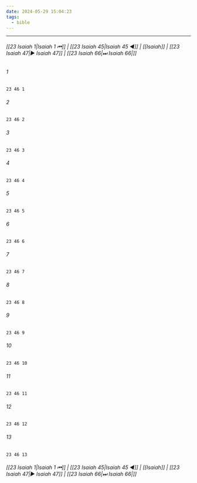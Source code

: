 ```yaml
---
date: 2024-05-29 15:04:23
tags:
  - bible
---
```

___

###### [[23 Isaiah 1|Isaiah 1 ⏮]] | [[23 Isaiah 45|Isaiah 45 ◀]] | [[Isaiah]] | [[23 Isaiah 47|▶ Isaiah 47]] | [[23 Isaiah 66|⏭ Isaiah 66|]]

###### 1
``` verse
23 46 1 
```
###### 2
``` verse
23 46 2 
```
###### 3
``` verse
23 46 3 
```
###### 4
``` verse
23 46 4 
```
###### 5
``` verse
23 46 5 
```
###### 6
``` verse
23 46 6 
```
###### 7
``` verse
23 46 7 
```
###### 8
``` verse
23 46 8 
```
###### 9
``` verse
23 46 9 
```
###### 10
``` verse
23 46 10 
```
###### 11
``` verse
23 46 11 
```
###### 12
``` verse
23 46 12 
```
###### 13
``` verse
23 46 13 
```

###### [[23 Isaiah 1|Isaiah 1 ⏮]] | [[23 Isaiah 45|Isaiah 45 ◀]] | [[Isaiah]] | [[23 Isaiah 47|▶ Isaiah 47]] | [[23 Isaiah 66|⏭ Isaiah 66|]]

